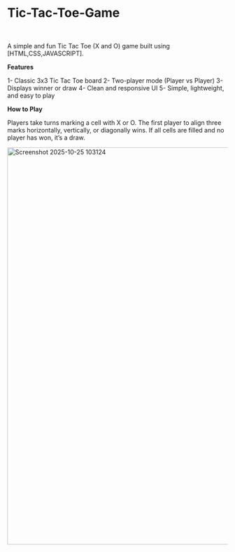 # Tic-Tac-Toe-Game
<br>

A simple and fun Tic Tac Toe (X and O) game built using [HTML,CSS,JAVASCRIPT].

**Features**

1- Classic 3x3 Tic Tac Toe board
2- Two-player mode (Player vs Player)
3- Displays winner or draw
4- Clean and responsive UI
5- Simple, lightweight, and easy to play


**How to Play**

Players take turns marking a cell with X or O.
The first player to align three marks horizontally, vertically, or diagonally wins.
If all cells are filled and no player has won, it’s a draw.


<img width="810" height="906" alt="Screenshot 2025-10-25 103124" src="https://github.com/user-attachments/assets/df460b7e-d637-4550-a94f-6fa163132836" />
